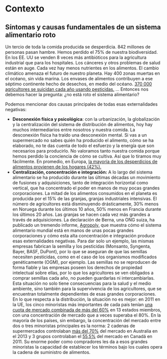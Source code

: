 # Contexto

## Síntomas y causas fundamentales de un sistema alimentario roto

Un tercio de toda la comida producida se desperdicia. 842 millones de personas pasan hambre. Hemos perdido el 75% de nuestra biodiversidad. En los EE. UU se venden 8 veces más antibióticos para la agricultura industrial que para los hospitales. Los cánceres y otros problemas de salud están en auge. Cada vez hay menos nutrientes en los alimentos. El cambio climático amenaza el futuro de nuestro planeta. Hay 400 zonas muertas en el océano, sin vida marina. Los envases de alimentos contribuyen a ese séptimo continente hecho de desechos, en medio del océano. [370 000 agricultores se suicidan cada año usando pesticidas.](https://www.who.int/mental_health/prevention/suicide/vip_pesticides.pdf) ... Entonces nos debemos hacer la pregunta: ¿no está roto el sistema alimentario?

Podemos mencionar dos causas principales de todas esas externalidades negativas:

* **Desconexión física y psicológica**: con la urbanización, la globalización y la centralización del sistema de distribución de alimentos, hoy hay muchos intermediarios entre nosotros y nuestra comida. La desconexión física ha traído una desconexión mental. Si vas a un supermercado no sabes quién ha producido el alimento, cómo se ha elaborado, no te das cuenta de todo el esfuerzo y la energía que son necesarios para producirlo. No valoramos tanto nuestra comida porque hemos perdido la conciencia de cómo se cultiva. Así que lo tiramos muy fácilmente. En promedio, en Europa, [la mayoría de los desperdicios de alimentos provienen de los hogares \(42%\).](https://www.theguardian.com/world/2015/may/22/uk-tops-chart-of-eu-food-waste)
* **Centralización, concentración e integración:** A lo largo del sistema alimentario se ha producido durante las últimas décadas un movimiento de fusiones y adquisiciones, tanto de integración horizontal como vertical, que ha concentrado el poder en manos de muy pocas grandes corporaciones. La mitad de los alimentos consumidos en el planeta es producida por el 15% de las granjas, granjas industriales intensivas. El número de agricultores está disminuyendo drásticamente, 30% menos en Noruega durante los últimos 10 años, 50% menos en Francia durante los últimos 20 años. Las granjas se hacen cada vez más grandes a través de adquisiciones. La declaración de Berna, una ONG suiza, ha publicado un tremendo informe, [Agropoly,](https://www.econexus.info/publication/agropoly-handful-corporations-control-world-food-production) que muestra cómo el sistema alimentario mundial está en manos de unas pocas grandes corporaciones y cómo esta alta concentración e integración produce esas externalidades negativas. Para dar solo un ejemplo, las mismas empresas fabrican la semilla y los pesticidas \(Monsanto, Syngenta, Bayer, BASF, DuPont\), por lo que se aseguran de que las semillas necesiten pesticidas, como en el caso de los  organismos modificados genéticamente \(OGM\), por ejemplo. Las semillas no se reproducen de forma fiable y las empresas poseen los derechos de propiedad intelectual sobre ellas, por lo que los agricultores se ven obligados a comprar semillas cada año, no pueden guardarlas ni intercambiarlas. Esta situación no solo tiene consecuencias para la salud y el medio ambiente, sino también para la supervivencia de los agricultores, que se encuentran totalmente dependientes de esas grandes corporaciones. En lo que respecta a la distribución, la situación no es mejor: en 2011 en la UE, los cinco minoristas más importantes de cada país tenían [una cuota de mercado combinada de más del 60%](https://ec.europa.eu/competition/publications/KD0214955ENN.pdf) en 13 estados miembros, con una concentración de mercado que a veces superaba el 80%. En la mayoría de los países, sin embargo, la concentración del mercado entre dos o tres minoristas principales es la norma: 2 cadenas de supermercados controlaban [más del 70%](https://www.futuredirections.org.au/publication/market-power-in-the-australian-food-system/) del mercado en Australia en el 2013 y 3 grupos controlaban el [55,5%](https://ic.gc.ca/eic/site/oca-bc.nsf/vwapj/CTU-2013_Q2_Canadas_Changing_Retail_Market-eng.pdf/$file/CTU-2013_Q2_Canadas_Changing_Retail_Market-eng.pdf) del mercado en Canadá en 2011. Su enorme poder como compradores les da a esos grandes minoristas la capacidad de establecer los términos bajo los cuales opera la cadena de suministro de alimentos.





